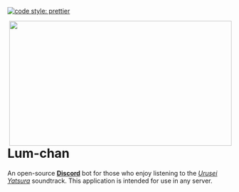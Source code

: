 [![code style: prettier](https://img.shields.io/badge/code_style-prettier-ff69b4.svg?style=flat-square)](https://github.com/prettier/prettier)

<img align="right" src="https://fanart.tv/fanart/tv/75113/hdclearart/urusei-yatsura-59d30ea8ed8bb.png?raw=true" height="281" width="500">

# Lum-chan #
An open-source [__Discord__](https://discord.com/) bot for those who enjoy listening to the [_Urusei Yatsura_](https://en.wikipedia.org/wiki/Urusei_Yatsura) soundtrack. This application is intended for use in any server.
